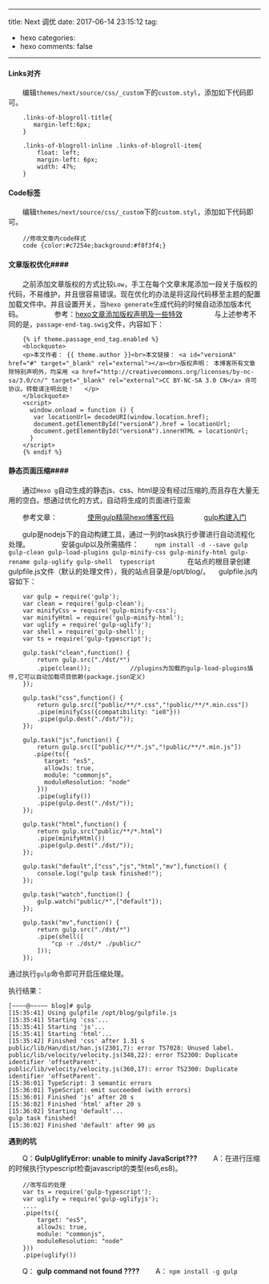 
---
title: Next 调优 
date: 2017-06-14 23:15:12
tag:
   - hexo
categories:
   - hexo
comments: false
---

#### Links对齐 ####

　　编辑`themes/next/source/css/_custom`下的`custom.styl`，添加如下代码即可。

```
	.links-of-blogroll-title{
	   margin-left:6px;
	}
	
	.links-of-blogroll-inline .links-of-blogroll-item{
	    float: left;
	    margin-left: 6px;
	    width: 47%;
	}

```

#### Code标签 ####

　　编辑`themes/next/source/css/_custom`下的`custom.styl`，添加如下代码即可。

```
	//修改文章内code样式
	code {color:#c7254e;background:#f8f3f4;}
```

#### 文章版权优化####

　　之前添加文章版权的方式比较`Low`，手工在每个文章末尾添加一段关于版权的代码，不易维护，并且很容易错误。现在优化的办法是将这段代码移至主题的配置加载文件中。并且设置开关，当`hexo generate`生成代码的时候自动添加版本代码。
　　
　　参考：[hexo文章添加版权声明及一些特效](http://tc9011.com/2017/02/02/hexo%E6%96%87%E7%AB%A0%E6%B7%BB%E5%8A%A0%E7%89%88%E6%9D%83%E5%A3%B0%E6%98%8E%E5%8F%8A%E4%B8%80%E4%BA%9B%E7%89%B9%E6%95%88/)
　　
　　与上述参考不同的是，`passage-end-tag.swig`文件，内容如下：

```
	{% if theme.passage_end_tag.enabled %}
	<blockquote>
	<p>本文作者： {{ theme.author }}<br>本文链接： <a id="versionA" href="#" target="_blank" rel="external"></a><br>版权声明： 本博客所有文章除特别声明外，均采用 <a href="http://creativecommons.org/licenses/by-nc-sa/3.0/cn/" target="_blank" rel="external">CC BY-NC-SA 3.0 CN</a> 许可协议。转载请注明出处！   </p>
	</blockquote>
	<script>
	  window.onload = function () {
	   var locationUrl= decodeURI(window.location.href);
	   document.getElementById("versionA").href = locationUrl;
	   document.getElementById("versionA").innerHTML = locationUrl;
	  }
	</script>
	{% endif %}
```
   
#### 静态页面压缩####

　　通过`Hexo g`自动生成的静态js、css、html是没有经过压缩的,而且存在大量无用的空白。想通过优化的方式，自动将生成的页面进行亚索

　　参考文章：
　　　　[使用gulp精简hexo博客代码](http://www.5941740.cn/2016/02/19/gulp-minify-blog/)
　　　　[gulp构建入门](http://www.gulpjs.com.cn/docs/getting-started/)

　　gulp是nodejs下的自动构建工具，通过一列的task执行步骤进行自动流程化处理。
　　
　　安装gulp以及所需插件：
　　`npm install -d --save gulp gulp-clean gulp-load-plugins gulp-minify-css gulp-minify-html gulp-rename gulp-uglify gulp-shell  typescript`
　　
　　在站点的根目录创建gulpfile.js文件（默认的处理文件），我的站点目录是/opt/blog/。
　gulpfile.js内容如下：
```
	var gulp = require('gulp');
	var clean = require('gulp-clean');
	var minifyCss = require('gulp-minify-css');
	var minifyHtml = require('gulp-minify-html');
	var uglify = require('gulp-uglify');
	var shell = require('gulp-shell');
	var ts = require('gulp-typescript');
	
	gulp.task("clean",function() {
	    return gulp.src("./dst/*")
	    .pipe(clean());           //plugins为加载的gulp-load-plugins插件,它可以自动加载项目依赖(package.json定义)
	});
	
	gulp.task("css",function() {
	    return gulp.src(["public/**/*.css","!public/**/*.min.css"])
	    .pipe(minifyCss({compatibility: "ie8"}))
	    .pipe(gulp.dest("./dst/"));
	});
	
	gulp.task("js",function() {
	    return gulp.src(["public/**/*.js","!public/**/*.min.js"])
	   .pipe(ts({
	      target: "es5",
	      allowJs: true,
	      module: "commonjs",
	      moduleResolution: "node"
	    }))
	    .pipe(uglify())
	    .pipe(gulp.dest("./dst/"));
	});
	
	gulp.task("html",function() {
	    return gulp.src("public/**/*.html")
	    .pipe(minifyHtml())
	    .pipe(gulp.dest("./dst/"));
	});
	
	gulp.task("default",["css","js","html","mv"],function() {
	    console.log("gulp task finished!");
	});
	
	gulp.task("watch",function() {
	    gulp.watch("public/*",["default"]);
	});
	
	gulp.task("mv",function() {
	    return gulp.src("./dst/*")
	    .pipe(shell([
	        "cp -r ./dst/* ./public/"
	    ]));
	});
```

通过执行`gulp`命令即可开启压缩处理。

执行结果：
```
[~~~~@~~~~~ blog]# gulp 
[15:35:41] Using gulpfile /opt/blog/gulpfile.js
[15:35:41] Starting 'css'...
[15:35:41] Starting 'js'...
[15:35:41] Starting 'html'...
[15:35:42] Finished 'css' after 1.31 s
public/lib/Han/dist/han.js(2301,7): error TS7028: Unused label.
public/lib/velocity/velocity.js(348,22): error TS2300: Duplicate identifier 'offsetParent'.
public/lib/velocity/velocity.js(360,17): error TS2300: Duplicate identifier 'offsetParent'.
[15:36:01] TypeScript: 3 semantic errors
[15:36:01] TypeScript: emit succeeded (with errors)
[15:36:01] Finished 'js' after 20 s
[15:36:02] Finished 'html' after 20 s
[15:36:02] Starting 'default'...
gulp task finished!
[15:36:02] Finished 'default' after 90 μs
```

**遇到的坑**

　　Q：**GulpUglifyError: unable to minify JavaScript???**
　　A：在进行压缩的时候执行typescript检查javascript的类型(es6,es8)。

```
	//改写后的处理
	var ts = require('gulp-typescript');
	var uglify = require('gulp-uglifyjs');
	....
	.pipe(ts({
	    target: "es5",
	    allowJs: true,
	    module: "commonjs",
	    moduleResolution: "node"
	}))
	.pipe(uglify())
```
　　Q： **gulp command not found ????**
　　A： `npm install -g gulp`
　　
　　

　　

